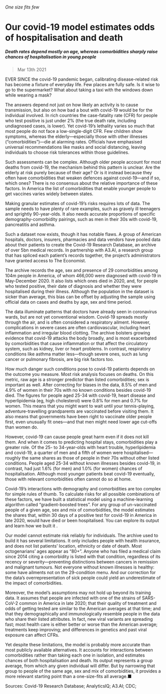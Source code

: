 ###### One size fits few
# Our covid-19 model estimates odds of hospitalisation and death 
##### Death rates depend mostly on age, whereas comorbidities sharply raise chances of hospitalisation in young people 
> Mar 13th 2021 





EVER SINCE the covid-19 pandemic began, calibrating disease-related risk has become a fixture of everyday life. Few places are fully safe. Is it wise to go to the supermarket? What about taking a taxi with the windows down while wearing a mask?

The answers depend not just on how likely an activity is to cause transmission, but also on how bad a bout with covid-19 would be for the individual involved. In rich countries the case-fatality rate (CFR) for people who test positive is just under 2% (the true death rate, including undiagnosed cases, is lower). Yet covid-19’s lethality varies so much that most people do not face a low-single-digit CFR. Few children show symptoms, whereas the elderly—especially those with other illnesses (“comorbidities”)—die at alarming rates. Officials have emphasised universal recommendations like masks and social distancing, leaving individuals to choose risk tolerances within those guidelines.


Such assessments can be complex. Although older people account for most deaths from covid-19, the mechanism behind this pattern is unclear. Are the elderly at risk purely because of their age? Or is it instead because they often have comorbidities that weaken defences against covid-19—and if so, which ones? There is no consensus about the relative importance of these factors. In America the list of comorbidities that enable younger people to get vaccines varies widely between states.

Making granular estimates of covid-19’s risks requires lots of data. The sample needs to have plenty of rare examples, such as gravely ill teenagers and sprightly 90-year-olds. It also needs accurate proportions of specific demography-comorbidity pairings, such as men in their 30s with covid-19, pancreatitis and asthma.

Such a dataset now exists, though it has notable flaws. A group of American hospitals, doctors, insurers, pharmacies and data vendors have pooled data about their patients to create the Covid-19 Research Database, an archive of over 5bn medical records. In partnership with A3.AI, a research group that has spliced each patient’s records together, the project’s administrators have granted access to The Economist.

The archive records the age, sex and presence of 29 comorbidities among 104m people in America, of whom 466,000 were diagnosed with covid-19 in May-December 2020. It also lists which ones died in 2020, and, for people who tested positive, their date of diagnosis and whether they were hospitalised during their illness. Although the population in the dataset is sicker than average, this bias can be offset by adjusting the sample using official data on cases and deaths by age, sex and time period.



The data illuminate patterns that doctors have already seen in coronavirus wards, but are not yet conventional wisdom. Covid-19 spreads mostly through the air, and is often considered a respiratory ailment. However, complications in severe cases are often cardiovascular, including heart inflammation and irregular blood clotting. The archive bolsters growing evidence that covid-19 attacks the body broadly, and is most exacerbated by comorbidities that cause inflammation or that affect the circulatory system, such as kidney, liver or heart problems. In contrast, respiratory conditions like asthma matter less—though severe ones, such as lung cancer or pulmonary fibrosis, are big risk factors too.

How much danger such conditions pose to covid-19 patients depends on the outcome you measure. Most risk analysis focuses on deaths. On this metric, raw age is a stronger predictor than listed comorbidities; sex is important as well. After correcting for biases in the data, 8.5% of men and 4.9% of women in their 70s with no known conditions besides covid-19 died. The figures for people aged 25-34 with covid-19, heart disease and hyperlipidemia (eg, high cholesterol) were 0.8% for men and 0.7% for women. This means that you might want to wait until your tennis-playing, adventure-travelling grandparents are vaccinated before visiting them. It also means that governments have been right to vaccinate older people first, even unusually fit ones—and that men might need lower age cut-offs than women do.

However, covid-19 can cause people great harm even if it does not kill them. And when it comes to predicting hospital stays, comorbidities play a greater role. Of the 25- to 34-year-olds with heart trouble, hyperlipidemia and covid-19, a quarter of men and a fifth of women were hospitalised—roughly the same shares as those of people in their 70s without other listed conditions. People aged 25-34 without known illnesses besides covid-19, in contrast, had just 1.6% (for men) and 1.0% (for women) chances of hospitalisation. Although most younger patients beat covid-19 eventually, those with relevant comorbidities often cannot do so at home.



Covid-19’s interactions with demography and comorbidities are too complex for simple rules of thumb. To calculate risks for all possible combinations of these factors, we have built a statistical model using a machine-learning algorithm called “gradient-boosted trees”. For any group of un-vaccinated people of a given age, sex and mix of comorbidities, the model estimates the shares that, within 30 days of a positive test for covid-19 in America in late 2020, would have died or been hospitalised. You can explore its output  and learn how we built it .

Our model cannot estimate risk reliably for individuals. The archive used to build it has several limitations. It only includes people with health insurance, and does not list patients’ location, ethnicity or date of death. Most octogenarians’ ages appear as “80+”. Anyone who has filed a medical claim since 2014 citing a comorbidity is listed with that condition, regardless of its recency or severity—preventing distinctions between cancers in remission and malignant tumours. Not everyone without known illnesses is healthy: some have ailments not on the 29-condition menu. And our correction for the data’s overrepresentation of sick people could yield an underestimate of the impact of comorbidities.

Moreover, the model’s assumptions may not hold up beyond its training data. It assumes that people are infected with one of the strains of SARS-CoV-2 common in America in late 2020; that their quality of treatment and odds of getting tested are similar to the American averages at that time; and that they demographically and immunologically resemble people in the data who share their listed attributes. In fact, new viral variants are spreading fast; most health care is either better or worse than the American average; treatments keep improving; and differences in genetics and past viral exposure can affect CFRs.

Yet despite these limitations, the model is probably more accurate than most publicly available alternatives. It accounts for interactions between comorbidities rather than taking each one in isolation, and estimates chances of both hospitalisation and death. Its output represents a group average, from which any given individual will differ. But by narrowing that group to people of the same age, sex and mix of comorbidities, it provides a more relevant starting point than a one-size-fits all average.■

Sources: Covid-19 Research Database; AnalyticsIQ; A3.AI; CDC;

